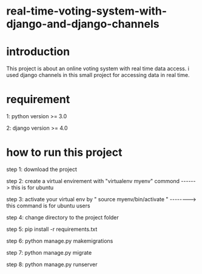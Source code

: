 # real-time-voting-system-with-django-and-django-channels

# introduction
This project is about an online voting system with real time data access. i used django channels in this small project for accessing data in real time.
# requirement
1: python version >= 3.0

2: django version >= 4.0

# how to run this project
step 1: download the project 

step 2: create a virtual envirement with "virtualenv myenv" commond ------> this is for ubuntu

step 3: activate your virtual env by " source myenv/bin/activate " --------> this command is for ubuntu users

step 4: change directory to the project folder

step 5: pip install -r requirements.txt

step 6: python manage.py makemigrations

step 7: python manage.py migrate

step 8: python manage.py runserver